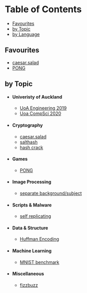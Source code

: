 # Table of Contents #

- [Favourites]()
- [by Topic]()
- [by Language]()



## Favourites ##
  - [caesar.salad](https://github.com/mightbesimon/caesar.salad)
  - [PONG](https://github.com/mightbesimon/PONG)


## by Topic ##

- #### Univeristy of Auckland ####
  - [UoA Engineering 2019](https://github.com/mightbesimon/UoA-Engineering-2019)
  - [Uoa CompSci 2020](https://github.com/mightbesimon/Uoa-CompSci-2020)

- #### Cryptography ####
  - [caesar.salad](https://github.com/mightbesimon/caesar.salad)
  - [salthash](https://gist.github.com/mightbesimon/29c8a82467dea6cf9f2a10b80e2440fd)
  - [hash crack](https://gist.github.com/mightbesimon/2e0d76ac2e4b293386b2aad9d547da32)

- #### Games ####
  - [PONG](https://github.com/mightbesimon/PONG)

- #### Image Processing ####
  - [separate background/subject](https://github.com/mightbesimon/UoA-Engineering-2019/tree/master/MATLAB%20project)
  
- #### Scripts & Malware ####
  
  - [self replicating](https://github.com/mightbesimon/self-replicating)
  
- #### Data & Structure ####
  - [Huffman Encoding](https://gist.github.com/mightbesimon/02acf8f4f023027ccfcc6c5d8420d922)

- #### Machine Learning ####
  - [MNIST benchmark](https://github.com/mightbesimon/mnist-benchmark)

- #### Miscellaneous ####
  - [fizzbuzz](https://gist.github.com/mightbesimon/61628ec26d3b1cd3ab917827a58163ef)
